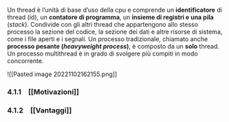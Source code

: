 Un thread è l’unità di base d’uso della cpu e comprende un **identificatore** di thread (id), un **contatore di programma**, un **insieme di registri e una pila** (_stack_). Condivide con gli altri thread che appartengono allo stesso processo la sezione del codice, la sezione dei dati e altre risorse di sistema, come i file aperti e i segnali. Un processo tradizionale, chiamato anche **processo pesante (_heavyweight process_)**, è composto da un **solo** thread. Un processo multithread è in grado di svolgere più compiti in modo concorrente.

![[Pasted image 20221102162155.png]]

### 4.1.1 [[Motivazioni]]
### 4.1.2 [[Vantaggi]]
